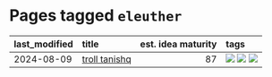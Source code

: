 # Pages tagged `eleuther`

|last_modified|title|est. idea maturity|tags
|:---|:---|---:|:---|
|2024-08-09|[troll tanishq](../troll_tanishq.md)|87|[![](https://img.shields.io/badge/tag-completed-4072a1)](../tags/completed.md) [![](https://img.shields.io/badge/tag-eleuther-3b18a)](../tags/eleuther.md) [![](https://img.shields.io/badge/tag-trash-957448)](../tags/trash.md)|